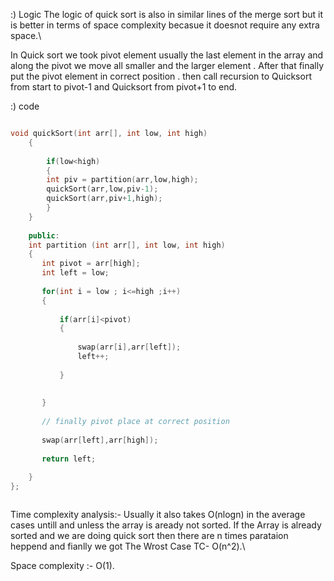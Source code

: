 :) Logic
The logic of quick sort is also in similar lines of the merge sort but it is better in terms of space complexity 
becasue it doesnot require any extra space.\\

In Quick sort we took pivot element usually  the last element in the array and along the pivot we move all smaller and the larger element .
After that finally put the pivot element in correct position .
then call recursion to Quicksort from start to pivot-1 and Quicksort from pivot+1 to end.



:) code 

```cpp

void quickSort(int arr[], int low, int high)
    {
        
        if(low<high)
        {
        int piv = partition(arr,low,high);
        quickSort(arr,low,piv-1);
        quickSort(arr,piv+1,high);
        }
    }
    
    public:
    int partition (int arr[], int low, int high)
    {
       int pivot = arr[high];
       int left = low;
       
       for(int i = low ; i<=high ;i++)
       {
           
           if(arr[i]<pivot)
           {
               
               swap(arr[i],arr[left]);
               left++;
               
           }
           
           
       }
       
       // finally pivot place at correct position
       
       swap(arr[left],arr[high]);
       
       return left;
       
    }
};



```

Time complexity analysis:-
Usually it also takes O(nlogn) in the average cases untill and unless the array is aready not sorted.
If the Array is already sorted and we are doing quick sort then there are n times parataion heppend and fianlly
we got The Wrost Case TC- O(n^2).\\


Space complexity :- O(1).